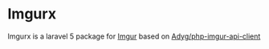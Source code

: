 # Imgurx

Imgurx is a laravel 5 package for [Imgur](http://imgur.com/) based on [Adyg/php-imgur-api-client](https://github.com/Adyg/php-imgur-api-client)